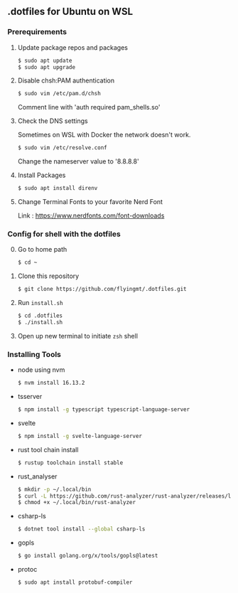 ## .dotfiles for Ubuntu on WSL

### Prerequirements

1. Update package repos and packages

    ```bash
    $ sudo apt update
    $ sudo apt upgrade
    ```

2. Disable chsh:PAM authentication

    ```bash
    $ sudo vim /etc/pam.d/chsh
    ```

    Comment line with 'auth required pam_shells.so'

3. Check the DNS settings

    Sometimes on WSL with Docker the network doesn't work.

    ```bash
    $ sudo vim /etc/resolve.conf
    ```
    
    Change the nameserver value to '8.8.8.8'

4. Install Packages

    ```bash
    $ sudo apt install direnv
    ```

5. Change Terminal Fonts to your favorite Nerd Font

    Link : https://www.nerdfonts.com/font-downloads

### Config for shell with the dotfiles

0. Go to home path

    ```bash
    $ cd ~
    ```

1. Clone this repository

    ```bash
    $ git clone https://github.com/flyingmt/.dotfiles.git
    ```

2. Run `install.sh`

    ```bash
    $ cd .dotfiles
    $ ./install.sh
    ```

3. Open up new terminal to initiate `zsh` shell


### Installing Tools 

- node using nvm
    
    ```bash
    $ nvm install 16.13.2
    ```

- tsserver
    ```bash
    $ npm install -g typescript typescript-language-server
    ```
    
- svelte
    ```bash
    $ npm install -g svelte-language-server
    ```

- rust tool chain install
    ```bash
    $ rustup toolchain install stable
    ```

- rust_analyser
    
    ```bash
    $ mkdir -p ~/.local/bin
    $ curl -L https://github.com/rust-analyzer/rust-analyzer/releases/latest/download/rust-analyzer-x86_64-unknown-linux-gnu.gz | gunzip -c - > ~/.local/bin/rust-analyzer
    $ chmod +x ~/.local/bin/rust-analyzer
    ```

- csharp-ls

    ```bash
    $ dotnet tool install --global csharp-ls
    ```

- gopls

    ```bash
    $ go install golang.org/x/tools/gopls@latest
    ```
  
- protoc

    ```bash
    $ sudo apt install protobuf-compiler
    ```

